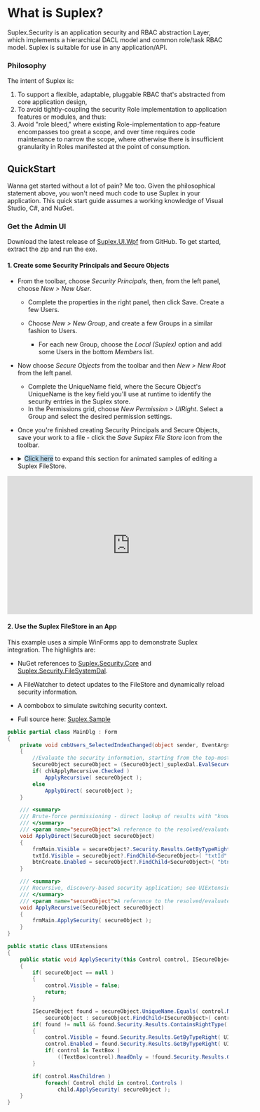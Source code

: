 # What is Suplex?

Suplex.Security is an application security and RBAC abstraction Layer, which implements a hierarchical DACL model and common role/task RBAC model. Suplex is suitable for use in any application/API.

### Philosophy

The intent of Suplex is:

1. To support a flexible, adaptable, pluggable RBAC that's abstracted from core application design,
2. To avoid tightly-coupling the security Role implementation to application features or modules, and thus:
3. Avoid "role bleed," where existing Role-implementation to app-feature encompasses too great a scope, and over time requires code maintenance to narrow the scope, where otherwise there is insufficient granularity in Roles manifested at the point of consumption.

## QuickStart

Wanna get started without a lot of pain?  Me too.  Given the philosophical statement above, you won't need much code to use Suplex in your application.  This quick start guide assumes a working knowledge of Visual Studio, C#, and NuGet.

### Get the Admin UI

Download the latest release of <a href="https://github.com/SuplexProject/Suplex.UI.Wpf/releases" target="_blank">Suplex.UI.Wpf</a> from GitHub.  To get started, extract the zip and run the exe.

#### 1. Create some Security Principals and Secure Objects

- From the toolbar, choose _Security Principals_, then, from the left panel, choose _New > New User_.

    - Complete the properties in the right panel, then click Save.  Create a few Users.
    - Choose _New > New Group_, and create a few Groups in a similar fashion to Users.

        - For each new Group, choose the _Local (Suplex)_ option and add some Users in the bottom _Members_ list.

- Now choose _Secure Objects_ from the toolbar and then _New > New Root_ from the left panel.

    - Complete the UniqueName field, where the Secure Object's UniqueName is the key field you'll use at runtime to identify the security entries in the Suplex store.
    - In the Permissions grid, choose _New Permission > UIRight_. Select a Group and select the desired permission settings.

- Once you're finished creating Security Principals and Secure Objects, save your work to a file - click the _Save Suplex File Store_ icon from the toolbar.

<!-- 2980B9 -->
- <details style="cursor: hand;"><summary><font style="background-color:#BBD7E9;">Click here</font> to expand this section for animated samples of editing a Suplex FileStore.</summary>
<p align="center">
<iframe width="560" height="315" src="https://www.youtube.com/embed/FimK9o6e7l0" frameborder="0" allow="accelerometer; autoplay; encrypted-media; gyroscope; picture-in-picture" allowfullscreen></iframe>
</p></details>

#### 2. Use the Suplex FileStore in an App

This example uses a simple WinForms app to demonstrate Suplex integration.  The highlights are:

- NuGet references to <a href="https://www.nuget.org/packages/Suplex.Security.Core/" target="_blank">Suplex.Security.Core</a> and <a href="https://www.nuget.org/packages/Suplex.Security.FileSystemDal/" target="_blank">Suplex.Security.FileSystemDal</a>.

- A FileWatcher to detect updates to the FileStore and dynamically reload security information.

- A combobox to simulate switching security context.

- Full source here: <a href="https://github.com/SuplexProject/Suplex.Sample" target="_blank">Suplex.Sample</a>


```c#
public partial class MainDlg : Form
{
    private void cmbUsers_SelectedIndexChanged(object sender, EventArgs e)
    {
        //Evaluate the security information, starting from the top-most control
        SecureObject secureObject = (SecureObject)_suplexDal.EvalSecureObjectSecurity( "frmMain", ((User)cmbUsers.SelectedItem).Name );
        if( chkApplyRecursive.Checked )
            ApplyRecursive( secureObject );
        else
            ApplyDirect( secureObject );
    }

    /// <summary>
    /// Brute-force permissioning - direct lookup of results with "known" translation of non-UI rights
    /// </summary>
    /// <param name="secureObject">A reference to the resolved/evaluated security object.</param>
    void ApplyDirect(SecureObject secureObject)
    {
        frmMain.Visible = secureObject?.Security.Results.GetByTypeRight( UIRight.Visible ).AccessAllowed ?? false;
        txtId.Visible = secureObject?.FindChild<SecureObject>( "txtId" ).Security.Results.GetByTypeRight( UIRight.Visible ).AccessAllowed ?? false;
        btnCreate.Enabled = secureObject?.FindChild<SecureObject>( "btnCreate" ).Security.Results.GetByTypeRight( RecordRight.Insert ).AccessAllowed ?? false;
    }

    /// <summary>
    /// Recursive, discovery-based security application; see UIExtensions->ApplySecurity
    /// </summary>
    /// <param name="secureObject">A reference to the resolved/evaluated security object.</param>
    void ApplyRecursive(SecureObject secureObject)
    {
        frmMain.ApplySecurity( secureObject );
    }
}

public static class UIExtensions
{
    public static void ApplySecurity(this Control control, ISecureObject secureObject)
    {
        if( secureObject == null )
        {
            control.Visible = false;
            return;
        }

        ISecureObject found = secureObject.UniqueName.Equals( control.Name, StringComparison.OrdinalIgnoreCase ) ?
            secureObject : secureObject.FindChild<ISecureObject>( control.Name );
        if( found != null && found.Security.Results.ContainsRightType( typeof( UIRight ) ) )
        {
            control.Visible = found.Security.Results.GetByTypeRight( UIRight.Visible ).AccessAllowed;
            control.Enabled = found.Security.Results.GetByTypeRight( UIRight.Enabled ).AccessAllowed;
            if( control is TextBox )
                ((TextBox)control).ReadOnly = !found.Security.Results.GetByTypeRight( UIRight.Operate ).AccessAllowed;
        }

        if( control.HasChildren )
            foreach( Control child in control.Controls )
                child.ApplySecurity( secureObject );
    }
}
```